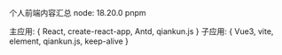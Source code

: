 个人前端内容汇总
node: 18.20.0 pnpm

主应用: {
  React,
  create-react-app,
  Antd,
  qiankun.js
}
子应用: {
  Vue3,
  vite,
  element,
  qiankun.js,
  keep-alive
}